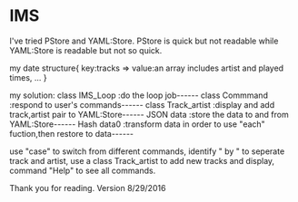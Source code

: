 # IMS
I've tried PStore and YAML:Store.
PStore is quick but not readable while YAML:Store is readable but not so quick.

my date structure{
  key:tracks => value:an array includes artist and played times,
  ...
}

my solution:
  class IMS_Loop :do the loop job------
  class Commmand :respond to user's commands------
  class Track_artist :display and add track,artist pair to YAML:Store------
  JSON data :store the data to and from YAML:Store------
  Hash data0 :transform data in order to use "each" fuction,then restore to data------

  use "case" to switch from different commands,
  identify " by " to seperate track and artist,
  use a class Track_artist to add new tracks and display,
  command "Help" to see all commands.


Thank you for reading.
Version 8/29/2016
